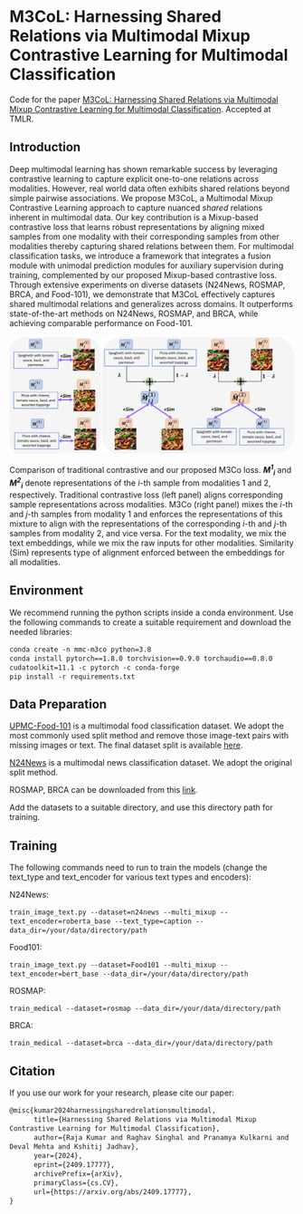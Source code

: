# M3CoL: Harnessing Shared Relations via Multimodal Mixup Contrastive Learning for Multimodal Classification
Code for the paper [M3CoL: Harnessing Shared Relations via Multimodal Mixup Contrastive Learning for Multimodal Classification](https://arxiv.org/abs/2409.17777). Accepted at TMLR.

## Introduction
Deep multimodal learning has shown remarkable success by leveraging contrastive learning to capture explicit one-to-one relations across modalities. However, real world data often exhibits shared relations beyond simple pairwise associations. We propose M3CoL, a Multimodal Mixup Contrastive Learning approach to capture nuanced *shared* relations inherent in multimodal data. Our key contribution is a Mixup-based contrastive loss that learns robust representations by aligning mixed samples from one modality with their corresponding samples from other modalities thereby capturing shared relations between them. For multimodal classification tasks, we introduce a framework that integrates a fusion module with unimodal prediction modules for auxiliary supervision during training, complemented by our proposed Mixup-based contrastive loss. Through extensive experiments on diverse datasets (N24News, ROSMAP, BRCA, and Food-101), we demonstrate that M3CoL effectively captures shared multimodal relations and generalizes across domains. It outperforms state-of-the-art methods on N24News, ROSMAP, and BRCA, while achieving comparable performance on Food-101.

![M3CoL Arch Image](m3col-arch.png)

Comparison of traditional contrastive and our proposed M3Co loss. *__M<sup>1</sup><sub>i</sub>__* and *__M<sup>2</sup><sub>i</sub>__* denote representations of the *i*-th sample from modalities 1 and 2, respectively. Traditional contrastive loss (left panel) aligns corresponding sample representations across modalities. M3Co (right panel) mixes the *i*-th and *j*-th samples from modality 1 and enforces the representations of this mixture to align with the representations of the corresponding *i*-th and *j*-th samples from modality 2, and vice versa. For the text modality, we mix the text embeddings, while we mix the raw inputs for other modalities. Similarity (Sim) represents type of alignment enforced between the embeddings for all modalities.

## Environment
We recommend running the python scripts inside a conda environment. Use the following commands to create a suitable requirement and download the needed libraries:
```
conda create -n mmc-m3co python=3.8
conda install pytorch==1.8.0 torchvision==0.9.0 torchaudio==0.8.0 cudatoolkit=11.1 -c pytorch -c conda-forge
pip install -r requirements.txt
```

## Data Preparation
[UPMC-Food-101](https://visiir.isir.upmc.fr/explore) is a multimodal food classification dataset. We adopt the most commonly used split method and remove those image-text pairs with missing images or text. The final dataset split is available [here](https://drive.google.com/drive/folders/11U1pjjQ5z6NaG9Gojo6QrSbIqEMYft7m?usp=share_link).

[N24News](https://github.com/billywzh717/n24news) is a multimodal news classification dataset. We adopt the original split method.

ROSMAP, BRCA can be downloaded from this [link](https://github.com/txWang/MOGONET/).

Add the datasets to a suitable directory, and use this directory path for training.

## Training

The following commands need to run to train the models (change the text_type and text_encoder for various text types and encoders):

N24News:
```
train_image_text.py --dataset=n24news --multi_mixup --text_encoder=roberta_base --text_type=caption --data_dir=/your/data/directory/path
```

Food101:
```
train_image_text.py --dataset=Food101 --multi_mixup --text_encoder=bert_base --data_dir=/your/data/directory/path
```

ROSMAP:
```
train_medical --dataset=rosmap --data_dir=/your/data/directory/path
```

BRCA:
```
train_medical --dataset=brca --data_dir=/your/data/directory/path
```

## Citation

If you use our work for your research, please cite our paper:

```
@misc{kumar2024harnessingsharedrelationsmultimodal,
      title={Harnessing Shared Relations via Multimodal Mixup Contrastive Learning for Multimodal Classification}, 
      author={Raja Kumar and Raghav Singhal and Pranamya Kulkarni and Deval Mehta and Kshitij Jadhav},
      year={2024},
      eprint={2409.17777},
      archivePrefix={arXiv},
      primaryClass={cs.CV},
      url={https://arxiv.org/abs/2409.17777}, 
}
```
